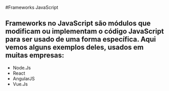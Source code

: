 #Frameworks JavaScript
## Frameworks no JavaScript são **módulos** que modificam ou implementam o código JavaScript para ser usado de uma forma específica. Aqui vemos alguns exemplos deles, usados em muitas empresas:
* Node.Js
* React
* AngularJS
* Vue.Js
